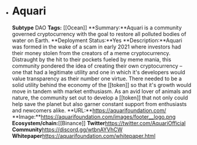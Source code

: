 - # Aquari
  **Subtype** DAO
  **Tags:** [[Ocean]]
  **Summary:**Aquari is a community governed cryptocurrency with the goal to restore all polluted bodies of water on Earth.
  **Deployment Status:**Yes
  **Description:**Aquari was formed in the wake of a scam in early 2021 where investors had their money stolen from the creators of a meme cryptocurrency. Distraught by the hit to their pockets fueled by meme mania, this community pondered the idea of creating their own cryptocurrency – one that had a legitimate utility and one in which it's developers would value transparency as their number one virtue. There needed to be a solid utility behind the economy of the [[token]] so that it's growth would move in tandem with market enthusiasm. As an avid lover of animals and nature, the community set out to develop a [[token]] that not only could help save the planet but also garner constant support from enthusiasts and newcomers alike.
  **URL:**https://aquarifoundation.com/
  **Image:**https://aquarifoundation.com/images/footer__logo.png
  **Ecosystem/chain:**[[Binance]]
  **Twitter**https://twitter.com/AquariOfficial
  **Community**https://discord.gg/wtbnAYVhCW
  **Whitepaper**https://aquarifoundation.com/whitepaper.html
